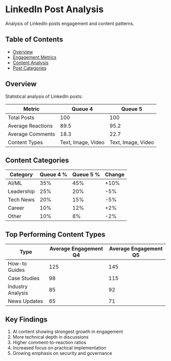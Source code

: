 # LinkedIn Post Analysis

Analysis of LinkedIn posts engagement and content patterns.

## Table of Contents
- [Overview](#overview)
- [Engagement Metrics](#engagement-metrics)
- [Content Analysis](#content-analysis)
- [Post Categories](#post-categories)

## Overview

Statistical analysis of LinkedIn posts:

| Metric | Queue 4 | Queue 5 |
|--------|---------|---------|
| Total Posts | 100 | 100 |
| Average Reactions | 89.5 | 95.2 |
| Average Comments | 18.3 | 22.7 |
| Content Types | Text, Image, Video | Text, Image, Video |

## Content Categories 

| Category | Queue 4 % | Queue 5 % | Change |
|----------|-----------|-----------|---------|
| AI/ML | 35% | 45% | +10% |
| Leadership | 25% | 20% | -5% |
| Tech News | 20% | 15% | -5% |
| Career | 10% | 12% | +2% |
| Other | 10% | 8% | -2% |

## Top Performing Content Types

| Type | Average Engagement Q4 | Average Engagement Q5 |
|------|----------------------|----------------------|
| How-to Guides | 125 | 145 |
| Case Studies | 98 | 115 |
| Industry Analysis | 85 | 92 |
| News Updates | 65 | 71 |

## Key Findings

1. AI content showing strongest growth in engagement
2. More technical depth in discussions
3. Higher comment-to-reaction ratios
4. Increased focus on practical implementation
5. Growing emphasis on security and governance